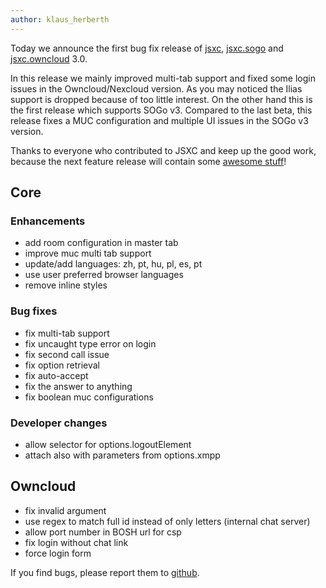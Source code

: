```yaml
---
author: klaus_herberth
---
```


Today we announce the first bug fix release of [jsxc](https://github.com/jsxc/jsxc/releases/), [jsxc.sogo](https://github.com/jsxc/jsxc.sogo/releases) and [jsxc.owncloud](https://github.com/owncloud/jsxc.chat/releases/) 3.0.

In this release we mainly improved multi-tab support and fixed some login issues in the Owncloud/Nexcloud version. As you may noticed the Ilias support is dropped because of too little interest. On the other hand this is the first release which supports SOGo v3. Compared to the last beta, this release fixes a MUC configuration and multiple UI issues in the SOGo v3 version.

Thanks to everyone who contributed to JSXC and keep up the good work, because the next feature release will contain some [awesome stuff](https://github.com/jsxc/jsxc/milestone/8)!

## Core

### Enhancements
- add room configuration in master tab
- improve muc multi tab support
- update/add languages: zh, pt, hu, pl, es, pt
- use user preferred browser languages
- remove inline styles

### Bug fixes
- fix multi-tab support
- fix uncaught type error on login
- fix second call issue
- fix option retrieval
- fix auto-accept
- fix the answer to anything
- fix boolean muc configurations

### Developer changes
- allow selector for options.logoutElement
- attach also with parameters from options.xmpp

## Owncloud
- fix invalid argument
- use regex to match full id instead of only letters (internal chat server)
- allow port number in BOSH url for csp
- fix login without chat link
- force login form

If you find bugs, please report them to [github](https://github.com/jsxc/jsxc/issues).
